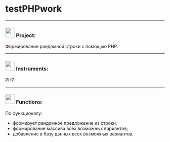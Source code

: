 # testPHPwork

***
 <h3> <img src="https://github.githubassets.com/images/icons/emoji/unicode/1f4d6.png" width="30"> Project: </h3> Формирование рандомной строки с помощью PHP.

***
<h3> <img src="https://avatars.mds.yandex.net/get-pdb/2836229/f8b496c7-d173-449b-b89f-2465e82576ff/s1200?webp=false" width="30"> Instruments: </h3> 
  PHP

***
<h3> <img src="https://cdn3.iconfinder.com/data/icons/illustricon-tech/512/development.browser.gears.-512.png" width="30">   Functions: </h3>  

По функционалу:
 * формирует рандомное предложение из строки; 
 * формирование массива всех возможных вариантов;
 * добавление в базу данных всех возможных вариантов.
